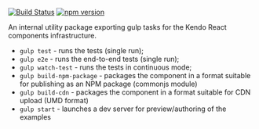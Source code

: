 [![Build Status](https://travis-ci.org/telerik/kendo-react-tasks.svg?branch=master)](https://travis-ci.org/telerik/kendo-react-tasks)
[![npm version](https://badge.fury.io/js/%40telerik%2Fkendo-react-tasks.svg)](https://badge.fury.io/js/%40telerik%2Fkendo-react-tasks)

An internal utility package exporting gulp tasks for the Kendo React components infrastructure.

 - `gulp test` - runs the tests (single run);
 - `gulp e2e` - runs the end-to-end tests (single run);
 - `gulp watch-test` - runs the tests in continuous mode;
 - `gulp build-npm-package` - packages the component in a format suitable for publishing as an NPM package (commonjs module)
 - `gulp build-cdn` - packages the component in a format suitable for CDN upload (UMD format)
 - `gulp start` - launches a dev server for preview/authoring of the examples
